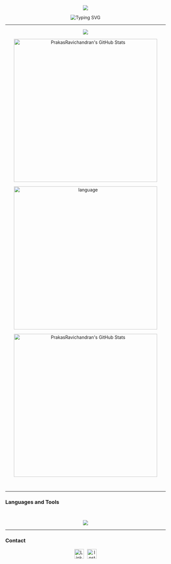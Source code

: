 <div id="header" align="center">
    <a href="https://prakasravichandran.github.io/portfolioo/">
<img src="https://dsm01pap003files.storage.live.com/y4m6h3hO-8ItHEdgy8BMlHvBrbFRRKaYdqJh5xepnVClqnk9pPd83TTnItmfZyIsMP_RImoDyF1xaqhdzuVDHyfQ0owYdo6bEMd2K_iX6e4PIXl8Vz6E8PynE7pd5I9D0FO3LNEtao6eXikBmvYgZ2v8kI1tifQkumDXuGqEzW8wHgoXVM_V6SVQGYq76Zy9lX0?width=1024&height=512&cropmode=none" />
  </a>
</div>

<p align="center">
<img src="https://readme-typing-svg.demolab.com?font=Fira+Code&pause=1000&color=2BF75A&center=true&vCenter=true&width=435&lines=Be+like+terminal..,;Able+to+do+anything..,;But+under+the+limit..." alt="Typing SVG" /></a>
</p>

---

<p align="center">
<div align="center"> <img src="https://profile-counter.glitch.me/PrakasRavichandran/count.svg?" /></div>
</p>
<p align="center">
<img width="450" alt="PrakasRavichandran's GitHub Stats" src="https://github-stats-alpha.vercel.app/api?username=PrakasRavichandran&cc=FF2D2D00&tc=2965F1&ic=DF7D38&bc=032F62" /> 
</p>
<p align="center">
<img width="450" src="https://github-readme-stats.vercel.app/api/top-langs/?username=PrakasRavichandran&layout=compact&show_icons=true&bg_color=2965F100&text_color=2965F1&hide_title=true&border_color=032F62" alt="language"/> </p>

<!--<p align="center">
<img  width="450" src="https://github-readme-stats.vercel.app/api?username=PrakasRavichandran&show_icons=true&hide_title=true&include_all_commits=true&line_height=21&count_private=true&bg_color=032F6200&text_color=2965F1&icon_color=DF7D38&title_color=DF7D38&border_color=032F62" alt="crazychickendev"/>
</p>-->

<p align="center">
<img width="450" alt="PrakasRavichandran's GitHub Stats" src="https://streak-stats.demolab.com?user=PrakasRavichandran&theme=dark&date_format=j%20M%5B%20Y%5D&dates=FFFFFF&background=FF2D2D00&border=032F62&stroke=032F62&ring=2965F1&fire=DF7D38&currStreakNum=DF7D38&sideNums=2965F1&currStreakLabel=2965F1&sideLabels=DF7D38" /> 
</p>

  
<br>

<!--<p align="center">
 <img  src="https://github-readme-stats.vercel.app/api/pin/?username=PrakasRavichandran&icon_color=e44b23&repo=PINK&show_owner=false&theme=transparent&text_color=FFFFFF&border_color=032F62" href="https://github.com/PrakasRavichandran/repo-name"/><img  src="https://github-readme-stats.vercel.app/api/pin/?username=PrakasRavichandran&repo=SmartClassroom&icon_color=e44b23&show_owner=false&theme=transparent&text_color=FFFFFF&border_color=032F62" href="https://github.com/PrakasRavichandran/repo-name"/><img  src="https://github-readme-stats.vercel.app/api/pin/?username=PrakasRavichandran&repo=Face-Mask-Detection-System-py&icon_color=3572A5&show_owner=false&theme=transparent&text_color=FFFFFF&border_color=032F62" href="https://github.com/PrakasRavichandran/repo-name"/><img  src="https://github-readme-stats.vercel.app/api/pin/?username=PrakasRavichandran&repo=React-Blog-App&icon_color=f1e05a&show_owner=false&theme=transparent&text_color=FFFFFF&border_color=032F62"
href="https://github.com/PrakasRavichandran/repo-name"/><img  src="https://github-readme-stats.vercel.app/api/pin/?username=PrakasRavichandran&repo=Automatic-Attendance-System&icon_color=f34b7d&show_owner=false&theme=transparent&text_color=FFFFFF&border_color=032F62" href="https://github.com/PrakasRavichandran/repo-name"/><img  src="https://github-readme-stats.vercel.app/api/pin/?username=PrakasRavichandran&repo=Digital-Clock&icon_color=e44b23&show_owner=false&theme=transparent&text_color=FFFFFF&border_color=032F62"
href="https://github.com/PrakasRavichandran/repo-name"/>
</p>
<br>
<p align="center"> <img width="600" src="https://spotify-recently-played-readme.vercel.app/api?user=31tjfsz43ir3hjz5gxrcsw7wiaxy&unique={true|1|on|yes}" /></p>-->



---

### Languages and Tools

<br>
<p align="center">
  <img src="https://skillicons.dev/icons?i=html,css,sass,tailwind,js,jquery,bootstrap,react,redux,webpack,vue,angular,py,express,nextjs,nodejs,mysql,mongodb,atom,idea,vercel,netlify,git,github,vscode" />
  </a>
</p>

---

### Contact 

<p align="center">
<a href="https://www.linkedin.com/in/prakashravichandran10/"><img src="https://cdn.worldvectorlogo.com/logos/linkedin-icon-2.svg" title="Linkedin" width="30"/></a>
&ensp;<a href="https://instagram.com/prakasravichandran"><img src="https://cdn.worldvectorlogo.com/logos/instagram-2016-5.svg" title="Instagram" width="30"/></a>

</p>



